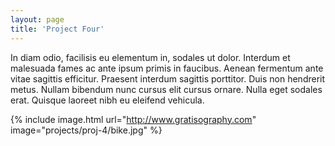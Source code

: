 ```yaml
---
layout: page
title: 'Project Four'
---
```


In diam odio, facilisis eu elementum in, sodales ut dolor. Interdum et malesuada fames ac ante ipsum primis in faucibus. Aenean fermentum ante vitae sagittis efficitur. Praesent interdum sagittis porttitor. Duis non hendrerit metus. Nullam bibendum nunc cursus elit cursus ornare. Nulla eget sodales erat. Quisque laoreet nibh eu eleifend vehicula.

{% include image.html url="http://www.gratisography.com" image="projects/proj-4/bike.jpg" %}
